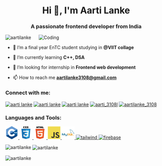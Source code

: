 
<h1 align="center">Hi 👋, I'm Aarti Lanke</h1>
<h3 align="center">A passionate frontend developer from India</h3>
<img align="right" alt="Coding" width="400" src="https://cdn.dribbble.com/users/4055494/screenshots/15215756/media/d2b66c4ca0192aa26d103448b3d1518b.gif">
<p align="left"> <img src="https://komarev.com/ghpvc/?username=aartilanke&label=Profile%20views&color=0e75b6&style=flat" alt="aartilanke" /> </p>



- 🔭 I’m a final year EnTC student studying in **@VIIT collage**

- 🌱 I’m currently learning **C++, DSA**

- 🤝 I’m looking for internship in **Frontend web development**

- 📫 How to reach me **aartilanke3108@gmail.com**

<h3 align="left">Connect with me:</h3>
<p align="left">
<a href="https://linkedin.com/in/aarti-lanke-3108" target="blank"><img align="center" src="https://raw.githubusercontent.com/rahuldkjain/github-profile-readme-generator/master/src/images/icons/Social/linked-in-alt.svg" alt="aarti lanke" height="30" width="40" /></a>
<a href="https://www.hackerrank.com/lankeaarti3108" target="blank"><img align="center" src="https://raw.githubusercontent.com/rahuldkjain/github-profile-readme-generator/master/src/images/icons/Social/hackerrank.svg" alt="aarti lanke" height="30" width="40" /></a>
<a href="https://www.leetcode.com/Aarti_Lanke3108" target="blank"><img align="center" src="https://raw.githubusercontent.com/rahuldkjain/github-profile-readme-generator/master/src/images/icons/Social/leet-code.svg" alt="aarti lanke" height="30" width="40" /></a>
<a href="https://twitter.com/aarti_3108l" target="blank"><img align="center" src="https://raw.githubusercontent.com/rahuldkjain/github-profile-readme-generator/master/src/images/icons/Social/twitter.svg" alt="aarti_3108l" height="30" width="40" /></a>
<a href="https://instagram.com/aartilanke_3108" target="blank"><img align="center" src="https://raw.githubusercontent.com/rahuldkjain/github-profile-readme-generator/master/src/images/icons/Social/instagram.svg" alt="aartilanke_3108" height="30" width="40" /></a>

</p>

<h3 align="left">Languages and Tools:</h3>
<p align="left">  <a href="https://www.w3schools.com/cpp/" target="_blank" rel="noreferrer"> <img src="https://raw.githubusercontent.com/devicons/devicon/master/icons/cplusplus/cplusplus-original.svg" alt="cplusplus" width="40" height="40"/> </a> <a href="https://www.w3schools.com/css/" target="_blank" rel="noreferrer"> <img src="https://raw.githubusercontent.com/devicons/devicon/master/icons/css3/css3-original-wordmark.svg" alt="css3" width="40" height="40"/> </a> 
  <a href="https://www.w3.org/html/" target="_blank" rel="noreferrer"> <img src="https://raw.githubusercontent.com/devicons/devicon/master/icons/html5/html5-original-wordmark.svg" alt="html5" width="40" height="40"/> </a> 
  <a href="https://developer.mozilla.org/en-US/docs/Web/JavaScript" target="_blank" rel="noreferrer"> <img src="https://raw.githubusercontent.com/devicons/devicon/master/icons/javascript/javascript-original.svg" alt="javascript" width="40" height="40"/> </a>
<a href="https://www.mysql.com/" target="_blank" rel="noreferrer"> <img src="https://raw.githubusercontent.com/devicons/devicon/master/icons/mysql/mysql-original-wordmark.svg" alt="mysql" width="40" height="40"/> </a> 
  <a href="https://tailwindcss.com/" target="_blank" rel="noreferrer"> <img src="https://www.vectorlogo.zone/logos/tailwindcss/tailwindcss-icon.svg" alt="tailwind" width="40" height="40"/> </a>
<a href="https://firebase.google.com/" target="_blank" rel="noreferrer"> <img src="https://www.vectorlogo.zone/logos/firebase/firebase-icon.svg" alt="firebase" width="40" height="40"/> </a> 
</p>

<p><img align="left" src="https://github-readme-stats.vercel.app/api/top-langs?username=aartilanke&show_icons=true&locale=en&layout=compact" alt="aartilanke" /></p>

<p>&nbsp;<img align="center" src="https://github-readme-stats.vercel.app/api?username=aartilanke&show_icons=true&locale=en" alt="aartilanke" /></p>

<p><img align="center" src="https://github-readme-streak-stats.herokuapp.com/?user=aartilanke&" alt="aartilanke" /></p>
